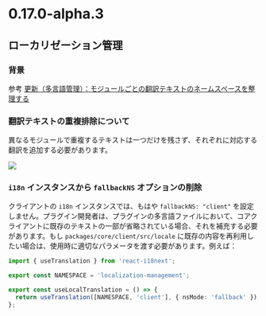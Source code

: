 # 0.17.0-alpha.3

## ローカリゼーション管理

### 背景

参考 <a target="_blank" href="https://blog-cn.nocobase.com/posts/organize-text-namespaces-by-modules-in-localization-management/">更新（多言語管理）：モジュールごとの翻訳テキストのネームスペースを整理する</a>

### 翻訳テキストの重複排除について

異なるモジュールで重複するテキストは一つだけを残さず、それぞれに対応する翻訳を追加する必要があります。

![](https://static-docs.nocobase.com/1c5fd02f1348787e1833bd3ece36c9aa.png)

### `i18n` インスタンスから `fallbackNS` オプションの削除

クライアントの `i18n` インスタンスでは、もはや `fallbackNS: "client"` を設定しません。プラグイン開発者は、プラグインの多言語ファイルにおいて、コアクライアントに既存のテキストの一部が省略されている場合、それを補充する必要があります。もし `packages/core/client/src/locale` に既存の内容を再利用したい場合は、使用時に適切なパラメータを渡す必要があります。例えば：

```ts
import { useTranslation } from 'react-i18next';

export const NAMESPACE = 'localization-management';

export const useLocalTranslation = () => {
  return useTranslation([NAMESPACE, 'client'], { nsMode: 'fallback' });
};
```

